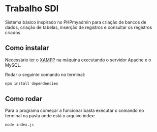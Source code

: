 # Trabalho SDI

Sistema básico inspirado no PHPmyadmin para criação de bancos de dados, criação de tabelas, inserção de registros e consultar os registros criados.

## Como instalar

Necessário ter o [XAMPP](https://www.apachefriends.org/pt_br/index.html) na máquina executando o servidor Apache e o MySQL.

Rodar o seguinte comando no terminal:

```bash
npm install dependencies
```

## Como rodar 

Para o programa começar a funcionar basta executar o comando no terminal na pasta onde está o arquivo index: 

```bash
node index.js
```
